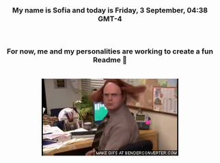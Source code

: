 


<div align="center">
<h3 >My name is Sofia and today is Friday, 3 September, 04:38 GMT-4</h3><br>
<h3 >For now, me and my personalities are working to create a fun Readme 👋
</h3><br>
<img src='img/dwight.gif' alt='working...'/>
</div>
